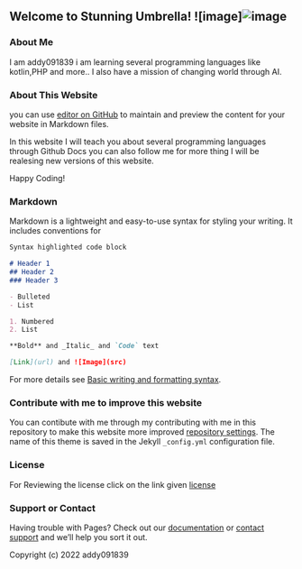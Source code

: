 ## Welcome to Stunning Umbrella! ![image]![image](https://user-images.githubusercontent.com/96068947/152928502-b5b2d631-60ac-487a-8388-bdfa79a9724a.png)



### About Me
I am addy091839 i am learning several programming languages like kotlin,PHP and more.. I also have a mission of changing world through AI.

### About This Website

you can use [editor on GitHub](https://github.com/addy091839/Stunning-umbrella/edit/main/README.md) to maintain and preview the content for your website in Markdown files.

In this website I will teach you about several programming languages through Github Docs you can also follow me for more thing I will be realesing new versions of this website.

Happy Coding!

### Markdown

Markdown is a lightweight and easy-to-use syntax for styling your writing. It includes conventions for

```markdown
Syntax highlighted code block

# Header 1
## Header 2
### Header 3

- Bulleted
- List

1. Numbered
2. List

**Bold** and _Italic_ and `Code` text

[Link](url) and ![Image](src)
```

For more details see [Basic writing and formatting syntax](https://docs.github.com/en/github/writing-on-github/getting-started-with-writing-and-formatting-on-github/basic-writing-and-formatting-syntax).

### Contribute with me to improve this website

You can contibute with me through my contributing with me in this repository to make this website more improved [repository settings](https://github.com/addy091839/Stunning-umbrella/settings/pages). The name of this theme is saved in the Jekyll `_config.yml` configuration file.

### License
For Reviewing the license click on the link given [license](https://github.com/addy091839/Stunning-umbrella/blob/main/LICENSE) 

### Support or Contact

Having trouble with Pages? Check out our [documentation](https://docs.github.com/categories/github-pages-basics/) or [contact support](https://support.github.com/contact) and we’ll help you sort it out.

Copyright (c) 2022 addy091839
